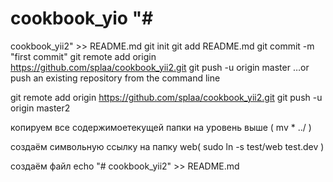 # cookbook_yio "# 

cookbook_yii2" >> README.md
git init
git add README.md
git commit -m "first commit"
git remote add origin https://github.com/splaa/cookbook_yii2.git
git push -u origin master
…or push an existing repository from the command line

git remote add origin https://github.com/splaa/cookbook_yii2.git
git push -u origin master2

копируем все содержимоетекущей папки на уровень выше ( mv * ../ )

создаём символьную ссылку на папку web( sudo ln -s test/web test.dev )

создаём файл echo "# cookbook_yii2" >> README.md
